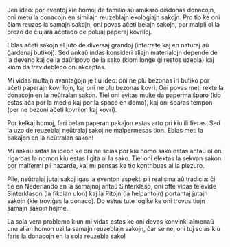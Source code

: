 Jen ideo: por eventoj kie homoj de familio aŭ amikaro disdonas donacojn, oni metu la donacojn en similajn reuzeblajn ekologiajn sakojn. Pro tio ke oni ĉiam reuzos la samajn sakojn, oni povas aĉeti belajn sakojn, por malpli ol la prezo de ĉiujara aĉetado de poluaj paperaj kovriloj.

Eblas aĉeti sakojn el juto de diversaj grandoj (interrete kaj en naturaj aŭ ĝardenaj butikoj). Sed ankaŭ indas konsideri aliajn materialojn depende de la deveno kaj de la daŭripovo de la sako (kiom longe ĝi restos uzebla) kaj kiom da travidebleco oni akceptas.

Mi vidas multajn avantaĝojn je tiu ideo: oni ne plu bezonas iri butiko por aĉeti paperajn kovrilojn, kaj oni ne plu bezonas kovri. Oni povas meti rekte la donacojn en la neŭtralan sakon. Tiel oni evitas multe da papermalŝparo (kio estas aĉa por la medio kaj por la spaco en domo), kaj oni ŝparas tempon (per ne bezoni aĉeti kovrilon kaj kovri).

Por kelkaj homoj, fari belan paperan pakaĵon estas arto pri kiu ili fieras. Sed la uzo de reuzeblaj neŭtralaj sakoj ne malpermesas tion. Eblas meti la pakaĵon en la neŭtralan sakon!

Mi ankaŭ ŝatas la ideon ke oni ne scias por kiu homo sako estas antaŭ ol oni rigardas la nomon kiu estas ligita al la sako. Tiel oni elektas la sekvan sakon por malfermi pli hazarde, kaj mi pensas ke tio kontribuas al la plezuro.

Plie, neŭtralaj jutaj sakoj igas la eventon aspekti pli realisma aŭ tradicia: ĉi tie en Nederlando en la semajnoj antaŭ Sinterklaso, oni ofte vidas televide Sinterklason (la fikcian ulon) kaj la Pitojn (la helpantojn) portantaj jutajn sakojn (kie troviĝas la donaco). Do estus tute logike ke oni trovus tiujn samajn sakojn hejme.

La sola vera problemo kiun mi vidas estas ke oni devas konvinki almenaŭ unu alian homon uzi la samajn reuzeblajn sakojn, ĉar se ne, oni tuj scias kiu faris la donacojn en la sola reuzebla sako!


